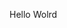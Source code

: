 Hello Wolrd




















































































































































































































































































































































































































































































































































































































































































































































































































































































































































































































































































































































































































































































































































































































































































































































































































































































































































































































































































































































































































































































































































































































































































































































































































































































































































































































































































































































































































































































































































































































































































































































































































































































































































































































































































































































































































































































































































































































































































































































































































































































































































































































































































































































































































































































































































































































































































































































































































































































































































































































































































































































































































































